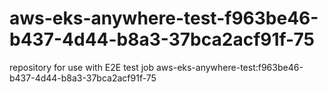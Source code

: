 # aws-eks-anywhere-test-f963be46-b437-4d44-b8a3-37bca2acf91f-75
repository for use with E2E test job aws-eks-anywhere-test:f963be46-b437-4d44-b8a3-37bca2acf91f-75
